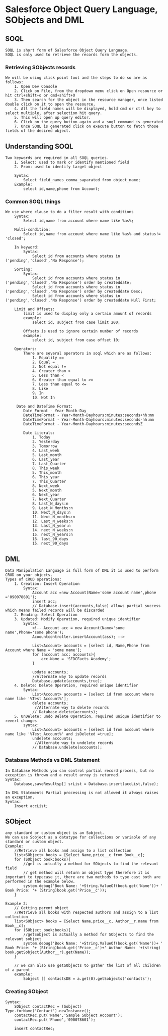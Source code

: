 # Salesforce Object Query Language, SObjects and DML

## SOQL

    SOQL is short form of Salesforce Object Query Language.
    SOQL is only used to retrieve the records form the objects.

### Retrieving SObjects records

    We will be using click point tool and the steps to do so are as follows:
        1. Open Dev Console
        2. Click on File, from the dropdown menu click on Open resource or hit ctrl+shift+o or cmd+shift+O
        3. Then search for the object in the resource manager, once listed double click on it to open the resource.
        4. All the field names will be displayed, hold cmd or ctrl key to select multiple, after selection hit query.
        5. This will open up query editor.
        6. Click on the query button again and a soql command is generated
        7. Once SOQL is generated click on execute button to fetch those fields of the desired object.

## Understanding SOQL

    Two keywords are required in all SOQL queries.
        1. Select: used to mark or identify mentioned field
        2. From: used to identify target object

        Syntax:
            Select field_names_comma_saparated from object_name;
        Example:
            select id,name,phone from Account;

### Common SOQL things

    We use where clause to do a filter result with conditions
        Syntax:
            Select id,name from account where name like %as%;

        Multi-condition:
            Select id,name from account where name like %as% and status!= 'closed';

        In keyword:
            Syntax:
                Select id from accounts where status in ('pending','closed','No Response');

        Sorting:
            Syntax:
                Select id from accounts where status in ('pending','closed','No Response') order by createddate;
                Select id from accounts where status in ('pending','closed','No Response') order by createddate Desc;
                Select id from accounts where status in ('pending','closed','No Response') order by createddate Null First;

        Limit and Offsets:
            limit is used to display only a certain amount of records
            example:
                select id, subject from case limit 200;

            Offsets is used to ignore certain number of records
            example:
                select id, subject from case offset 10;
        
        Operators:
            There are several operators in soql which are as follows:
                1. Equality ==
                2. Equal =
                3. Not equal !=
                4. Greater than >
                5. Less than <
                6. Greater than equal to >=
                7. Less than equal to <=
                8. Like
                9. In
                10. Not In

         Date and DateTime Format:
            Date Format - Year-Month-Day
            DateTimeFormat - Year-Month-Dayhours:minutes:seconds+hh:mm
            DateTimeFormat - Year-Month-Dayhours:minutes:seconds-hh:mm
            DateTimeFormat - Year-Month-Dayhours:minutes:secondsZ

            Date Literals:
                1. Today
                2. Yesterday
                3. Tomorrow
                4. Last_week
                5. Last_month
                6. Last_year
                7. Last_Quarter
                8. This_week
                5. This_month
                6. This_year
                7. This_Quarter
                8. Next_week
                5. Next_month
                6. Next_year
                7. Next_Quarter
                8. Last_N_days:n
                9. Last_N_Months:n
                10. Next_N_days:n
                11. Next_N_months:n
                12. Last_N_weeks:n
                13. Last_N_year:n
                14. next_N_weeks:n
                15. next_N_years:n
                16. last_90_days
                15. next_90_days

## DML

    Data Manipulation Language is full form of DML it is used to perform CRUD on your objects.
    Types of CRUD operations:
        1. Creation: Insert Operation
            Syntax:
                Account acc =new Account(Name='some account name',phone ='090078601');
                insert acc;
                // Database.insert(accounts,false) allows partial success which means failed records will be discarded
        2. Reading: Select Operation
        3. Updated: Modify Operation, required unique identifier
            Syntax: 
                <!-- Account acc = new Account(Name='some name',Phone='some phone');
                Acoountcontroller.insertAccount(ass); -->

                List<Account> accounts = [select id, Name,Phone from Account where Name = 'some name'];
                for (account acc: accounts){
                    acc.Name = 'SFDCFacts Academy';
                }

                update accounts;
                //Alternate way to update records
                Database.update(accounts,true);
        4. Delete: Delete Operation, required unique identifier
            Syntax:
                List<Account> accounts = [select id from account where name like '%Test Account%'];
                delete accounts;
                 //Alternate way to delete records
                // Database.delete(accounts);
        5. UnDelete: undo Delete Operation, required unique identifier to revert changes
            syntax:
                List<Account> accounts = [select id from account where name like '%Test Account%' and isDeleted =true];
                undelete accounts;
                 //Alternate way to undelete records
                // Database.undelete(accounts);

### Database Methods vs DML Statement

    In Database Methods you can control partial record process, but no exception is thrown and a result array is returned.
    Syntax:
        Database,saveResultsp[] srList = Database.insert(accList,false);

    In DML Statements Partial processing is not allowed it always raises an exception.
    Syntax:
        Insert accList;

## SObject

    any standard or custom object is an Sobject.
    We can use Sobject as a datatype for collections or variable of any standard or custom object.
    Example:
        //Retrieve all books and assign to a list collection
        list<SObject> books = [Select Name,price__c from Book__c];
        for (SObject book:books){
            //get is actually a method for SObjects to find the relevant field
            // get method will return an object type therefore it is important to typecase it, there are two methods to type cast both are performed in the example below.
            system.debug('Book Name: '+String.ValueOf(book.get('Name'))+ ' Book Price: '+ (String)book.get('Price__c'));
        }

    Example 2:
        // Getting parent object
        //Retrieve all books with respected authors and assign to a list collection
        list<SObject> books = [Select Name,price__c, Author__r.name from Book__c];
        for (SObject book:books){
            //getSobject is actually a method for SObjects to find the relevant sobject
            system.debug('Book Name: '+String.ValueOf(book.get('Name'))+ ' Book Price: '+ (String)book.get('Price__c')+' Author Name: '+(string) book.getSobject(Author__r).get(Name));
        }

        // we can also use getSObjects to gather the list of all children of a parent
        example:
            Sobject [] contactsDB = a.get(0).getSobjects('contacts');

### Creating SObject

    Syntax:
        SObject contactRec = (Sobject) Type.forName('Contact').newInstance();
        contactRec.put('Name','Sample SObject Account');
        contactRec.put('Phone','090078601');

        insert contactRec;
        